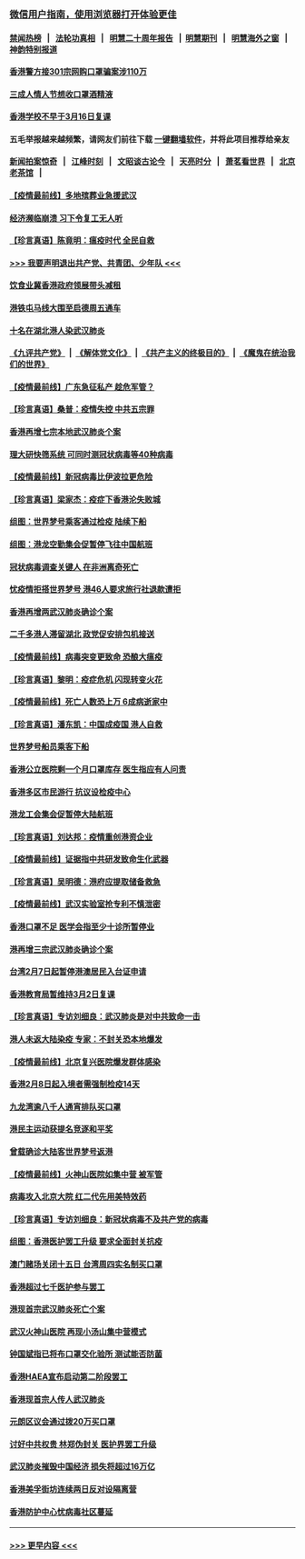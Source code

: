 ### [微信用户指南，使用浏览器打开体验更佳](https://github.com/gfw-breaker/banned-news1/blob/master/indexes/wechat-guide.md?t=0)
#### [禁闻热榜](热点新闻.md?t=0)  &nbsp;&nbsp;|&nbsp;&nbsp; [法轮功真相](https://github.com/gfw-breaker/truth/blob/master/README.md?t=0) &nbsp;&nbsp;|&nbsp;&nbsp; [明慧二十周年报告](https://github.com/gfw-breaker/mh-reports/blob/master/README.md?t=0) &nbsp;&nbsp;|&nbsp;&nbsp;[明慧期刊](https://github.com/gfw-breaker/mh-qikan) &nbsp;&nbsp;|&nbsp;&nbsp; [明慧海外之窗](https://github.com/gfw-breaker/mh-news/blob/master/README.md?t=0) &nbsp;&nbsp;|&nbsp;&nbsp; [神韵特别报道](https://github.com/gfw-breaker/mh-news/blob/master/shenyun.md?t=0)
#### [香港警方接301宗网购口罩骗案涉110万](../pages/nsc415/n11867572.md?t=02150033) 
#### [三成人情人节想收口罩酒精液](../pages/nsc415/n11867523.md?t=02150033) 
#### [香港学校不早于3月16日复课](../pages/nsc415/n11867498.md?t=02150033) 
#### 五毛举报越来越频繁，请网友们前往下载 [一键翻墙软件](https://github.com/gfw-breaker/ssr-accounts)，并将此项目推荐给亲友
#### [新闻拍案惊奇](https://github.com/gfw-breaker/banned-news1/blob/master/pages/link4.md) &nbsp;&nbsp;|&nbsp;&nbsp; [江峰时刻](https://github.com/gfw-breaker/banned-news1/blob/master/pages/link4.md) &nbsp;&nbsp;|&nbsp;&nbsp; [文昭谈古论今](https://github.com/gfw-breaker/banned-news1/blob/master/pages/link4.md) &nbsp;&nbsp;|&nbsp;&nbsp; [天亮时分](https://github.com/gfw-breaker/banned-news1/blob/master/pages/link4.md) &nbsp;&nbsp;|&nbsp;&nbsp; [萧茗看世界](https://github.com/gfw-breaker/banned-news1/blob/master/pages/link4.md) &nbsp;&nbsp;|&nbsp;&nbsp; [北京老茶馆](https://github.com/gfw-breaker/banned-news1/blob/master/pages/link4.md) &nbsp;&nbsp;|&nbsp;&nbsp; 
#### [【疫情最前线】多地殡葬业急援武汉](../pages/nsc415/n11866914.md?t=02150033) 
#### [经济濒临崩溃 习下令复工无人听](../pages/nsc415/n11867269.md?t=02150033) 
#### [【珍言真语】陈竟明：瘟疫时代 全民自救](../pages/nsc415/n11866765.md?t=02150033) 
#### [>>> 我要声明退出共产党、共青团、少年队 <<<](https://github.com/begood0513/goodnews/blob/master/quit/letter.md) 
#### [饮食业冀香港政府领展带头减租](../pages/nsc415/n11864876.md?t=02150033) 
#### [港铁屯马线大围至启德周五通车](../pages/nsc415/n11864842.md?t=02150033) 
#### [十名在湖北港人染武汉肺炎](../pages/nsc415/n11864807.md?t=02150033) 
#### [《九评共产党》](https://github.com/begood0513/9ping.md/blob/master/README.md) &nbsp;|&nbsp; [《解体党文化》](../../../../jtdwh.md/blob/master/README.md)  &nbsp;|&nbsp; [《共产主义的终极目的》](../../../../gczydzjmd.md/blob/master/README.md) &nbsp;|&nbsp; [《魔鬼在统治我们的世界》](../../../../mgztzwmdsj.md/blob/master/README.md) 
#### [【疫情最前线】广东急征私产 趁危军管？](../pages/nsc415/n11864205.md?t=02150033) 
#### [【珍言真语】桑普：疫情失控 中共五宗罪](../pages/nsc415/n11864157.md?t=02150033) 
#### [香港再增七宗本地武汉肺炎个案](../pages/nsc415/n11862405.md?t=02150033) 
#### [理大研快筛系统 可同时测冠状病毒等40种病毒](../pages/nsc415/n11862376.md?t=02150033) 
#### [【疫情最前线】新冠病毒比伊波拉更危险](../pages/nsc415/n11862199.md?t=02150033) 
#### [【珍言真语】梁家杰：疫症下香港沦失败城](../pages/nsc415/n11861588.md?t=02150033) 
#### [组图：世界梦号乘客通过检疫 陆续下船](../pages/nsc415/n11858302.md?t=02150033) 
#### [组图：港龙空勤集会促暂停飞往中国航班](../pages/nsc415/n11858190.md?t=02150033) 
#### [冠状病毒调查关键人 在非洲离奇死亡](../pages/nsc415/n11859798.md?t=02150033) 
#### [忧疫情拒搭世界梦号 港46人要求旅行社退款遭拒](../pages/nsc415/n11859849.md?t=02150033) 
#### [香港再增两武汉肺炎确诊个案](../pages/nsc415/n11859833.md?t=02150033) 
#### [二千多港人滞留湖北 政党促安排包机接送](../pages/nsc415/n11859831.md?t=02150033) 
#### [【疫情最前线】病毒突变更致命 恐酿大瘟疫](../pages/nsc415/n11859604.md?t=02150033) 
#### [【珍言真语】黎明：疫症危机 闪现转变火花](../pages/nsc415/n11859199.md?t=02150033) 
#### [【疫情最前线】死亡人数恐上万 6成病逝家中](../pages/nsc415/n11856687.md?t=02150033) 
#### [【珍言真语】潘东凯：中国成疫国 港人自救](../pages/nsc415/n11856962.md?t=02150033) 
#### [世界梦号船员乘客下船](../pages/nsc415/n11856883.md?t=02150033) 
#### [香港公立医院剩一个月口罩库存 医生指应有人问责](../pages/nsc415/n11856875.md?t=02150033) 
#### [香港多区市民游行 抗议设检疫中心](../pages/nsc415/n11856866.md?t=02150033) 
#### [港龙工会集会促暂停大陆航班](../pages/nsc415/n11856840.md?t=02150033) 
#### [【珍言真语】刘达邦：疫情重创港资企业](../pages/nsc415/n11854274.md?t=02150033) 
#### [【疫情最前线】证据指中共研发致命生化武器](../pages/nsc415/n11853087.md?t=02150033) 
#### [【珍言真语】吴明德：港府应提取储备救急](../pages/nsc415/n11852734.md?t=02150033) 
#### [【疫情最前线】武汉实验室抢专利不慎泄密](../pages/nsc415/n11850310.md?t=02150033) 
#### [香港口罩不足 医学会指至少十诊所暂停业](../pages/nsc415/n11850301.md?t=02150033) 
#### [港再增三宗武汉肺炎确诊个案](../pages/nsc415/n11850328.md?t=02150033) 
#### [台湾2月7日起暂停港澳居民入台证申请](../pages/nsc415/n11850304.md?t=02150033) 
#### [香港教育局暂维持3月2日复课](../pages/nsc415/n11850260.md?t=02150033) 
#### [【珍言真语】专访刘细良：武汉肺炎是对中共致命一击](../pages/nsc415/n11849934.md?t=02150033) 
#### [港人未返大陆染疫 专家：不封关恐本地爆发](../pages/nsc415/n11848021.md?t=02150033) 
#### [【疫情最前线】北京复兴医院爆发群体感染](../pages/nsc415/n11847626.md?t=02150033) 
#### [香港2月8日起入境者需强制检疫14天](../pages/nsc415/n11847658.md?t=02150033) 
#### [九龙湾逾八千人通宵排队买口罩](../pages/nsc415/n11847647.md?t=02150033) 
#### [港民主运动获提名竞逐和平奖](../pages/nsc415/n11847633.md?t=02150033) 
#### [曾载确诊大陆客世界梦号返港](../pages/nsc415/n11847608.md?t=02150033) 
#### [【疫情最前线】火神山医院如集中营 被军管](../pages/nsc415/n11847524.md?t=02150033) 
#### [病毒攻入北京大院 红二代先用美特效药](../pages/nsc415/n11847427.md?t=02150033) 
#### [【珍言真语】专访刘细良：新冠状病毒不及共产党的病毒](../pages/nsc415/n11847164.md?t=02150033) 
#### [组图：香港医护罢工升级 要求全面封关抗疫](../pages/nsc415/n11844107.md?t=02150033) 
#### [澳门赌场关闭十五日 台湾周四实名制买口罩](../pages/nsc415/n11845083.md?t=02150033) 
#### [香港超过七千医护参与罢工](../pages/nsc415/n11845051.md?t=02150033) 
#### [港现首宗武汉肺炎死亡个案](../pages/nsc415/n11844998.md?t=02150033) 
#### [武汉火神山医院 再现小汤山集中营模式](../pages/nsc415/n11844763.md?t=02150033) 
#### [钟国斌指已将布口罩交化验所 测试能否防菌](../pages/nsc415/n11842783.md?t=02150033) 
#### [香港HAEA宣布启动第二阶段罢工](../pages/nsc415/n11842723.md?t=02150033) 
#### [香港现首宗人传人武汉肺炎](../pages/nsc415/n11842766.md?t=02150033) 
#### [元朗区议会通过拨20万买口罩](../pages/nsc415/n11842754.md?t=02150033) 
#### [讨好中共权贵 林郑伪封关 医护界罢工升级](../pages/nsc415/n11842359.md?t=02150033) 
#### [武汉肺炎摧毁中国经济 损失将超过16万亿](../pages/nsc415/n11839723.md?t=02150033) 
#### [香港美孚街坊连续两日反对设隔离营](../pages/nsc415/n11839962.md?t=02150033) 
#### [香港防护中心忧病毒社区蔓延](../pages/nsc415/n11839933.md?t=02150033) 

----
#### [ >>> 更早内容 <<< ](../indexes/nsc415-earlier.md)
